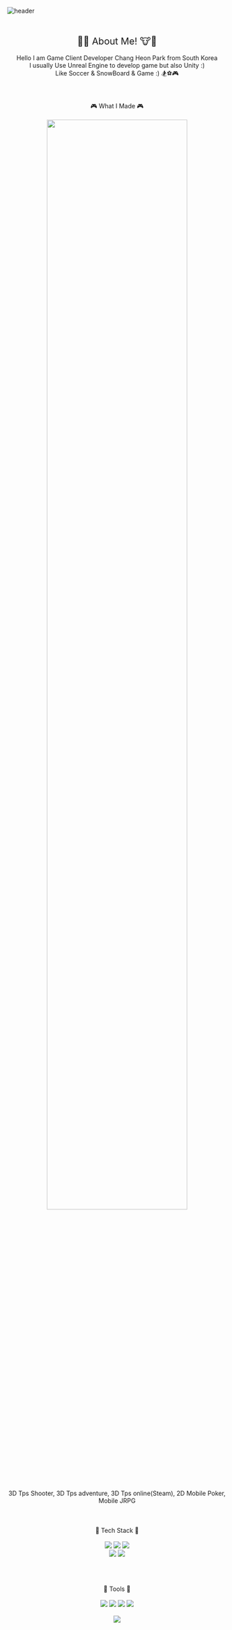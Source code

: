 ![header](https://capsule-render.vercel.app/api?type=Cylinder&color=1db394&height=100&section=header&text=Chang%20Heon's%20Game%20Develop%20GIT&fontSize=45&fontColor=FFFFFF)

<div align = "center">
   <br/><br/>
   <div style = "font-size:16pt">🌸🐮 About Me! 🐮🌸</div>
   <br/>
Hello I am Game Client Developer Chang Heon Park from South Korea <br/>
I usually Use Unreal Engine to develop game but also Unity :)<br/>
Like Soccer & SnowBoard & Game :) 🏂⚽️🎮
   <br/><br/><br/><br/>
</div>

<!--
**parkchangheon/parkchangheon** is a ✨ _special_ ✨ repository because its `README.md` (this file) appears on your GitHub profile.

Here are some ideas to get you started:

- 🔭 I’m currently working on ...
- 🌱 I’m currently learning ...
- 👯 I’m looking to collaborate on ...
- 🤔 I’m looking for help with ...
- 💬 Ask me about ...
- 📫 How to reach me: ...
- 😄 Pronouns: ...
- ⚡ Fun fact: ...
-->


<div align = "center">
  🎮 What I Made 🎮
  <br/><br/>
<img width="80%" src="https://user-images.githubusercontent.com/51786976/213676551-8bcfd241-419f-47a8-aed3-c1947366966e.PNG"/>
   <br/><br/>
   3D Tps Shooter, 3D Tps adventure, 3D Tps online(Steam), 2D Mobile Poker, Mobile JRPG 
  <br/><br/><br/><br/>
</div>


<div align = "center">
📘 Tech Stack 📘
  <br/><br/>
</div>

<div align = "center">
<img src="https://img.shields.io/badge/UNREAL-191A1B?style=flat-square&logo=Unreal Engine&logoColor=#0E1128"/>
<img src="https://img.shields.io/badge/Unity-222324?style=flat-square&logo=Unity&logoColor=FFFFFF"/>
<img src="https://img.shields.io/badge/Cocos-55C2E1?style=flat-square&logo=Cocos&logoColor=FFFFFF"/>
<br/>
<img src="https://img.shields.io/badge/C++-00599C?style=flat-square&logo=C++&logoColor=#00599C"/>
<img src="https://img.shields.io/badge/CSharp-FF9A00?style=flat-square&logo=CSharp&logoColor=white"/> 

<br/><br/>
</div>

<div align = "center">
🔭 Tools 🔭
  <br/><br/>
  <img src="https://img.shields.io/badge/Visual Studio-5C2D91?style=flat-square&logo=Visual Studio&logoColor=#5C2D91"/>
  <img src="https://img.shields.io/badge/Visual Studio Code-007ACC?style=flat-square&logo=Visual Studio Code&logoColor=#007ACC"/>
  <img src="https://img.shields.io/badge/GitHub-181717?style=flat-square&logo=GitHub&logoColor=#181717"/>
  <img src="https://img.shields.io/badge/Subversion-809CC9?style=flat-square&logo=Subversion&logoColor=white"/>
  <br/><br/>


<div align = "center">
<img src="https://github-readme-stats.vercel.app/api?username=parkchangheon&show_icons=true&theme=tokyonight">
</div>
  
<div align = "center">

</div>
